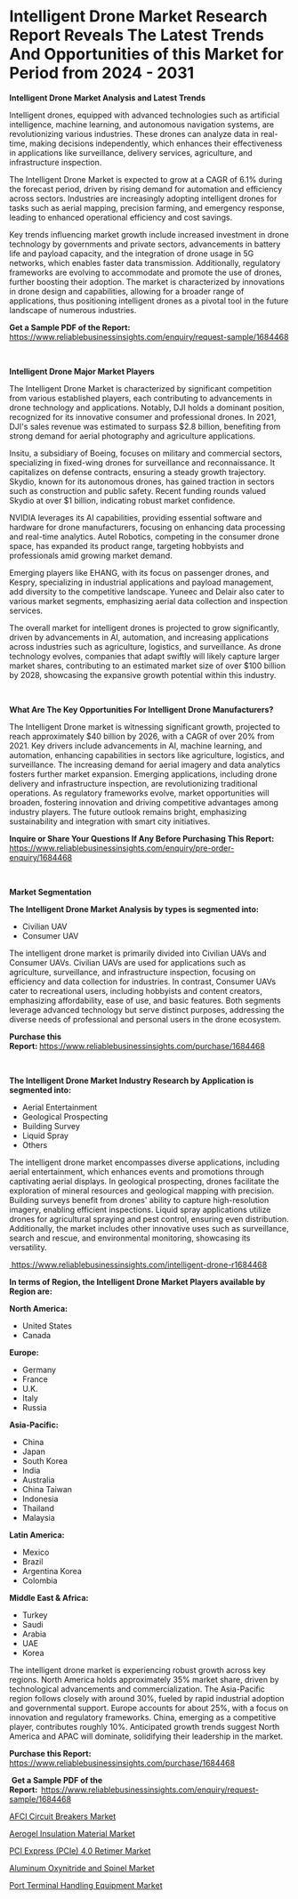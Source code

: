 <p><h1>Intelligent Drone Market Research Report Reveals The Latest Trends And Opportunities of this Market for Period from 2024 - 2031</h1></p><p><strong>Intelligent Drone Market Analysis and Latest Trends</strong></p>
<p><p>Intelligent drones, equipped with advanced technologies such as artificial intelligence, machine learning, and autonomous navigation systems, are revolutionizing various industries. These drones can analyze data in real-time, making decisions independently, which enhances their effectiveness in applications like surveillance, delivery services, agriculture, and infrastructure inspection.</p><p>The Intelligent Drone Market is expected to grow at a CAGR of 6.1% during the forecast period, driven by rising demand for automation and efficiency across sectors. Industries are increasingly adopting intelligent drones for tasks such as aerial mapping, precision farming, and emergency response, leading to enhanced operational efficiency and cost savings.</p><p>Key trends influencing market growth include increased investment in drone technology by governments and private sectors, advancements in battery life and payload capacity, and the integration of drone usage in 5G networks, which enables faster data transmission. Additionally, regulatory frameworks are evolving to accommodate and promote the use of drones, further boosting their adoption. The market is characterized by innovations in drone design and capabilities, allowing for a broader range of applications, thus positioning intelligent drones as a pivotal tool in the future landscape of numerous industries.</p></p>
<p><strong>Get a Sample PDF of the Report:&nbsp;</strong> <a href="https://www.reliablebusinessinsights.com/enquiry/request-sample/1684468?utm_campaign=1471&utm_medium=2&utm_source=Github&utm_content=ia&utm_term=16102024&utm_id=intelligent-drone">https://www.reliablebusinessinsights.com/enquiry/request-sample/1684468</a></p>
<p>&nbsp;</p>
<p><strong>Intelligent Drone Major Market Players</strong></p>
<p><p>The Intelligent Drone Market is characterized by significant competition from various established players, each contributing to advancements in drone technology and applications. Notably, DJI holds a dominant position, recognized for its innovative consumer and professional drones. In 2021, DJI's sales revenue was estimated to surpass $2.8 billion, benefiting from strong demand for aerial photography and agriculture applications.</p><p>Insitu, a subsidiary of Boeing, focuses on military and commercial sectors, specializing in fixed-wing drones for surveillance and reconnaissance. It capitalizes on defense contracts, ensuring a steady growth trajectory. Skydio, known for its autonomous drones, has gained traction in sectors such as construction and public safety. Recent funding rounds valued Skydio at over $1 billion, indicating robust market confidence.</p><p>NVIDIA leverages its AI capabilities, providing essential software and hardware for drone manufacturers, focusing on enhancing data processing and real-time analytics. Autel Robotics, competing in the consumer drone space, has expanded its product range, targeting hobbyists and professionals amid growing market demand.</p><p>Emerging players like EHANG, with its focus on passenger drones, and Kespry, specializing in industrial applications and payload management, add diversity to the competitive landscape. Yuneec and Delair also cater to various market segments, emphasizing aerial data collection and inspection services.</p><p>The overall market for intelligent drones is projected to grow significantly, driven by advancements in AI, automation, and increasing applications across industries such as agriculture, logistics, and surveillance. As drone technology evolves, companies that adapt swiftly will likely capture larger market shares, contributing to an estimated market size of over $100 billion by 2028, showcasing the expansive growth potential within this industry.</p></p>
<p>&nbsp;</p>
<p><strong>What Are The Key Opportunities For Intelligent Drone Manufacturers?</strong></p>
<p><p>The Intelligent Drone market is witnessing significant growth, projected to reach approximately $40 billion by 2026, with a CAGR of over 20% from 2021. Key drivers include advancements in AI, machine learning, and automation, enhancing capabilities in sectors like agriculture, logistics, and surveillance. The increasing demand for aerial imagery and data analytics fosters further market expansion. Emerging applications, including drone delivery and infrastructure inspection, are revolutionizing traditional operations. As regulatory frameworks evolve, market opportunities will broaden, fostering innovation and driving competitive advantages among industry players. The future outlook remains bright, emphasizing sustainability and integration with smart city initiatives.</p></p>
<p><strong>Inquire or Share Your Questions If Any Before Purchasing This Report:</strong> <a href="https://www.reliablebusinessinsights.com/enquiry/pre-order-enquiry/1684468?utm_campaign=1471&utm_medium=2&utm_source=Github&utm_content=ia&utm_term=16102024&utm_id=intelligent-drone">https://www.reliablebusinessinsights.com/enquiry/pre-order-enquiry/1684468</a></p>
<p>&nbsp;</p>
<p><strong>Market Segmentation</strong></p>
<p><strong>The Intelligent Drone Market Analysis by types is segmented into:</strong></p>
<p><ul><li>Civilian UAV</li><li>Consumer UAV</li></ul></p>
<p><p>The intelligent drone market is primarily divided into Civilian UAVs and Consumer UAVs. Civilian UAVs are used for applications such as agriculture, surveillance, and infrastructure inspection, focusing on efficiency and data collection for industries. In contrast, Consumer UAVs cater to recreational users, including hobbyists and content creators, emphasizing affordability, ease of use, and basic features. Both segments leverage advanced technology but serve distinct purposes, addressing the diverse needs of professional and personal users in the drone ecosystem.</p></p>
<p><strong>Purchase this Report:&nbsp;</strong><a href="https://www.reliablebusinessinsights.com/purchase/1684468?utm_campaign=1471&utm_medium=2&utm_source=Github&utm_content=ia&utm_term=16102024&utm_id=intelligent-drone">https://www.reliablebusinessinsights.com/purchase/1684468</a></p>
<p>&nbsp;</p>
<p><strong>The Intelligent Drone Market Industry Research by Application is segmented into:</strong></p>
<p><ul><li>Aerial Entertainment</li><li>Geological Prospecting</li><li>Building Survey</li><li>Liquid Spray</li><li>Others</li></ul></p>
<p><p>The intelligent drone market encompasses diverse applications, including aerial entertainment, which enhances events and promotions through captivating aerial displays. In geological prospecting, drones facilitate the exploration of mineral resources and geological mapping with precision. Building surveys benefit from drones' ability to capture high-resolution imagery, enabling efficient inspections. Liquid spray applications utilize drones for agricultural spraying and pest control, ensuring even distribution. Additionally, the market includes other innovative uses such as surveillance, search and rescue, and environmental monitoring, showcasing its versatility.</p></p>
<p><a href="https://www.reliablebusinessinsights.com/intelligent-drone-r1684468?utm_campaign=1471&utm_medium=2&utm_source=Github&utm_content=ia&utm_term=16102024&utm_id=intelligent-drone">&nbsp;https://www.reliablebusinessinsights.com/intelligent-drone-r1684468</a></p>
<p><strong>In terms of Region, the Intelligent Drone Market Players available by Region are:</strong></p>
<p>
    <p> <strong> North America: </strong>
        <ul>
            <li>United States</li>
            <li>Canada</li>
        </ul>
        </p> 
    <p> <strong> Europe: </strong>
        <ul>
            <li>Germany</li>
            <li>France</li>
            <li>U.K.</li>
            <li>Italy</li>
            <li>Russia</li>
        </ul>
        </p> 
    <p> <strong> Asia-Pacific: </strong>
        <ul>
            <li>China</li>
            <li>Japan</li>
            <li>South Korea</li>
            <li>India</li>
            <li>Australia</li>
            <li>China Taiwan</li>
            <li>Indonesia</li>
            <li>Thailand</li>
            <li>Malaysia</li>
        </ul>
        </p> 
    <p> <strong> Latin America: </strong>
        <ul>
            <li>Mexico</li>
            <li>Brazil</li>
            <li>Argentina Korea</li>
            <li>Colombia</li>
        </ul>
        </p> 
    <p> <strong> Middle East & Africa: </strong>
        <ul>
            <li>Turkey</li>
            <li>Saudi</li>
            <li>Arabia</li>
            <li>UAE</li>
            <li>Korea</li>
        </ul>
    </p>
    </p>
<p><p>The intelligent drone market is experiencing robust growth across key regions. North America holds approximately 35% market share, driven by technological advancements and commercialization. The Asia-Pacific region follows closely with around 30%, fueled by rapid industrial adoption and governmental support. Europe accounts for about 25%, with a focus on innovation and regulatory frameworks. China, emerging as a competitive player, contributes roughly 10%. Anticipated growth trends suggest North America and APAC will dominate, solidifying their leadership in the market.</p></p>
<p><strong>Purchase this Report: </strong><a href="https://www.reliablebusinessinsights.com/purchase/1684468?utm_campaign=1471&utm_medium=2&utm_source=Github&utm_content=ia&utm_term=16102024&utm_id=intelligent-drone">https://www.reliablebusinessinsights.com/purchase/1684468</a></p>
<p>&nbsp;<strong>Get a Sample PDF of the Report:&nbsp;&nbsp;</strong><a href="https://www.reliablebusinessinsights.com/enquiry/request-sample/1684468?utm_campaign=1471&utm_medium=2&utm_source=Github&utm_content=ia&utm_term=16102024&utm_id=intelligent-drone">https://www.reliablebusinessinsights.com/enquiry/request-sample/1684468</a></p>
<p><strong></strong></p>
<p><p><a href="https://www.linkedin.com/pulse/global-perspectives-afci-circuit-breakers-market-trends-5bhnf?trk=public_post_embed_feed-article-content&utm_campaign=1471&utm_medium=2&utm_source=Github&utm_content=ia&utm_term=16102024&utm_id=intelligent-drone">AFCI Circuit Breakers Market</a></p><p><a href="https://www.linkedin.com/pulse/aerogel-insulation-material-market-size-type-blanketparticleother-iyxvf?utm_campaign=1471&utm_medium=2&utm_source=Github&utm_content=ia&utm_term=16102024&utm_id=intelligent-drone">Aerogel Insulation Material Market</a></p><p><a href="https://www.linkedin.com/pulse/pci-express-pcie-40-retimer-market-forecasts-trends-impact-analysis-ywz6f?trk=public_post_embed_feed-article-content&utm_campaign=1471&utm_medium=2&utm_source=Github&utm_content=ia&utm_term=16102024&utm_id=intelligent-drone">PCI Express (PCIe) 4.0 Retimer Market</a></p><p><a href="https://www.linkedin.com/pulse/emerging-trends-aluminum-oxynitride-spinel-market-detailed-overview-xafqf?trk=public_post_embed_feed-article-content&utm_campaign=1471&utm_medium=2&utm_source=Github&utm_content=ia&utm_term=16102024&utm_id=intelligent-drone">Aluminum Oxynitride and Spinel Market</a></p><p><a href="https://www.linkedin.com/pulse/port-terminal-handling-equipment-market-size-share-analysis-qoaef?trk=public_post_embed_feed-article-content&utm_campaign=1471&utm_medium=2&utm_source=Github&utm_content=ia&utm_term=16102024&utm_id=intelligent-drone">Port Terminal Handling Equipment Market</a></p></p>